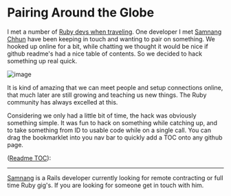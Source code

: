 # Pairing Around the Globe

I met a number of [Ruby devs when traveling](http://www.mayerdan.com/programming/2015/01/21/ruby-in-south-east-asia/). One developer I met [Samnang Chhun](http://samnang.me/) have been keeping in touch and wanting to pair on something. We hooked up online for a bit, while chatting we thought it would be nice if github readme's had a nice table of contents. So we decided to hack something up real quick. 

![image](/assets/img/gh_toc.jpg)

<script src="https://gist.github.com/samnang/cb9515ffcf5b0ab03f8f.js"></script>

It is kind of amazing that we can meet people and setup connections online, that much later are still growing and teaching us new things. The Ruby community has always excelled at this.

Considering we only had a little bit of time, the hack was obviously something simple. It was fun to hack on something while catching up, and to take something from ID to usable code while on a single call. You can drag the bookmarklet into you nav bar to quickly add a TOC onto any github page.

([Readme TOC](javascript:(function(){function%20tocLink%28a%2Ce%2Cn%29%7Bvar%20s%3D%27%3Cli%20class%3D%22tooltipped%20tooltipped-w%22%20aria-label%3D%22%27+e+%27%22%3E%3Ca%20href%3D%22%27+n+%27%22%20aria-label%3D%22%27+e+%27%22class%3D%22js-selected-navigation-item%20sunken-menu-item%22%3E%3Cspan%20class%3D%22full-word%22%3E%27+e+%22%3C/span%3E%3C/a%3E%3C/li%3E%22%3Breturn%20s%7Dvar%20header%3D%22%3Cli%20class%3D%27tooltipped%20tooltipped-w%27%3E%3Cstrong%3E%26nbsp%3BTable%20of%20Contents%3C/strong%3E%3C/li%3E%22%2Crows%3D%5B%5D%3B%24%28%22a%5Bclass%3Danchor%22%29.each%28function%28a%2Ce%29%7B%24anchor%3D%24%28e%29%2C%24heading%3D%24anchor.parent%28%29%2Crows.push%28tocLink%28%24heading.prop%28%22tagName%22%29.toLowerCase%28%29%2C%24heading.text%28%29%2C%24anchor.attr%28%22href%22%29%29%29%7D%29%3Bvar%20template%3D%22%3Cdiv%20class%3D%27repository-sidebar%27%3E%3Cnav%20class%3D%27sunken-menu%20repo-nav%27%20role%3D%27navigation%27%3E%3Cdiv%20class%3D%27sunken-menu-separator%27%3E%3C/div%3E%3Cul%20class%3D%27sunken-menu-group%27%3E%22+header+rows.join%28%22%22%29+%22%3C/ul%3E%3C/nav%3E%3C/div%3E%22%3B%24%28%24%28%22.repository-with-sidebar.with-full-navigation%20.repository-sidebar%22%29%5B0%5D%29.append%28template%29%3B}());)):


---

[Samnang](http://samnang.me/) is a Rails developer currently looking for remote contracting or full time Ruby gig's. If you are looking for someone get in touch with him.